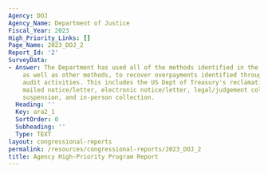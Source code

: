 ```yaml
---
Agency: DOJ
Agency_Name: Department of Justice
Fiscal_Year: 2023
High_Priority_Links: []
Page_Name: 2023_DOJ_2
Report_Id: '2'
SurveyData:
- Answer: The Department has used all of the methods identified in the prior questions,
    as well as other methods, to recover overpayments identified through recovery
    audit activities. This includes the US Dept of Treasury's reclamation process,
    mailed notice/letter, electronic notice/letter, legal/judgement collection, contract
    suspension, and in-person collection.
  Heading: ''
  Key: ara2_1
  SortOrder: 0
  Subheading: ''
  Type: TEXT
layout: congressional-reports
permalink: /resources/congressional-reports/2023_DOJ_2
title: Agency High-Priority Program Report
---
```

